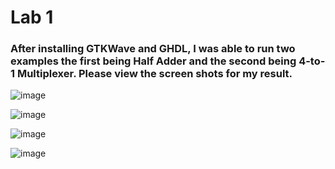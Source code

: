 # Lab 1 

### After installing GTKWave and GHDL, I was able to run two examples the first being Half Adder and the second being 4-to-1 Multiplexer. Please view the screen shots for my result.

![image](https://github.com/domvovk/CPE322/assets/123049815/d6b38eb6-5b8f-423b-8129-6696fe4389c7)

![image](https://github.com/domvovk/CPE322/assets/123049815/bc26f99d-13e4-4090-840d-81c1be7112c3)

![image](https://github.com/domvovk/CPE322/assets/123049815/776e6c83-2894-4456-a248-048c5c15e4fb)

![image](https://github.com/domvovk/CPE322/assets/123049815/53486881-3157-49b7-a8cb-5595f2913880)

